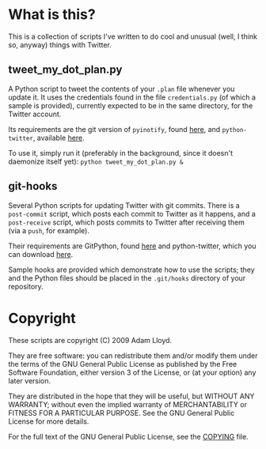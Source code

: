 What is this?
=============

This is a collection of scripts I've written to do cool and unusual (well,
I think so, anyway) things with Twitter.


tweet_my_dot_plan.py
--------------------

A Python script to tweet the contents of your `.plan` file whenever you
update it. It uses the credentials found in the file `credentials.py` (of
which a sample is provided), currently expected to be in the same
directory, for the Twitter account.

Its requirements are the git version of `pyinotify`, found
[here](http://trac.dbzteam.org/pyinotify/wiki), and `python-twitter`,
available [here](http://code.google.com/p/python-twitter).

To use it, simply run it (preferably in the background, since it doesn't
daemonize itself yet):
`python tweet_my_dot_plan.py &`


git-hooks
---------

Several Python scripts for updating Twitter with git commits. There is
a `post-commit` script, which posts each commit to Twitter as it
happens, and a `post-receive` script, which posts commits to Twitter
after receiving them (via a `push`, for example).

Their requirements are GitPython, found
[here](http://gitorious.org/git-python) and python-twitter, which you
can download [here](http://code.google.com/p/python-twitter).

Sample hooks are provided which demonstrate how to use the scripts;
they and the Python files should be placed in the `.git/hooks`
directory of your repository.



Copyright
=========

These scripts are copyright (C) 2009 Adam Lloyd.

They are free software: you can redistribute them and/or modify
them under the terms of the GNU General Public License as published by
the Free Software Foundation, either version 3 of the License, or
(at your option) any later version.

They are distributed in the hope that they will be useful,
but WITHOUT ANY WARRANTY; without even the implied warranty of
MERCHANTABILITY or FITNESS FOR A PARTICULAR PURPOSE.  See the
GNU General Public License for more details.

For the full text of the GNU General Public License, see the
[COPYING](master/COPYING) file.